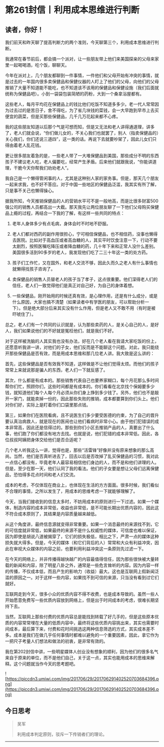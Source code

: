 # 第261封信丨利用成本思维进行判断

## 读者，你好！

我们前天和昨天聊了提高判断力的两个准则，今天聊第三个，利用成本思维进行判断。

我通常在春节前后，都会搞一个派对，让一些朋友带上他们来美国探亲的父母来家里一起喝喝酒，吃个饭，聊聊天。

今年在派对上，几个朋友都聊到一件事情，一件他们和父母开始有冲突的事情，就是过去的一年国内很多卖保健品和保健仪器的人盯上了他们的父母，向他们的父母推销了大量不知道能不能吃，也不知道该不该用的保健品和保健设施（我们后面就统称为保健品吧）。小到一袋袋包装简陋的药粉，大到一个桑拿浴屋都有。

这些老人，每月平均花在保健品上的钱比他们吃饭不知道多多少。老一代人常常因为过去过的是苦日子，舍不得吃，为了省几块钱的菜钱，会一大早跑到早市上去买便宜的蔬菜，但是买那些保健品，几千几万花起来都不心疼。

我的这些朋友知道以后那个气是可想而知，但是又无法和老人讲得通道理，讲多了，老人们就会说，“你们做儿女的，不关心我们也就罢了，别人（指卖保健品的）关心我们，你们还说三道四”，这一类的话。再说下去就要吵架了，因此儿女们只得由着老人乱花钱。

更让很多朋友着急的是，一些老人带了一大堆保健品到美国，那些成分不明的东西孩子不建议老人吃，老人偏要吃，经常产生矛盾。后来他们就跟我说，“你能讲道理，干脆今天你帮我们劝劝老人”。

我自己是一个懒得管闲事的人，尤其是这种别人家的家务事。但是，那天几个朋友一起来求我，也不好不答应。对于中国一些地区的保健品泛滥，我其实有所了解，只是事不关己也懒得操心。

据我所知，今天推销保健品的人的营销水平可不是一般地高，而是比很多财富500强公司的销售人员都高出一大截。那天我先让两位朋友聊了一下他们父母购买保健品上瘾的过程，再结合一下我的了解，有这样一些共同的特点：

1. 老年人身体多少有点毛病，身体会时不时地不舒服。

2. 老人们都对西药的副作用很担心，宁可相信保健品，也不相信药，没事也懒得去医院。比如对于高血压或者高血糖的人，其实平时饮食注意一下，行动不要太剧烈，按照医嘱吃降压或者降血糖的药，几十年下来和正常人没什么差别。美国很多活到90多岁的老人，我发现他们吃了二三十年这一类的处方药。

3. 孩子们工作忙，又在国外，和老人交流不够，因此久而久之老人有什么事情也就懒得找孩子咨询了。

4. 卖保健品的销售人员替老人的孩子当了孝子，这点很重要。他们深得老人们的信任，老人们一致觉得他们是真正对自己好，为自己的身体着想。

5. 一些保健品，刚开始用的时候还真有效，是心理作用，还是有什么成分，或是什么原因，大家也搞不清楚（如果读者中有学医的朋友，可以帮助分析一下）。但是绝大部分后来其实没有什么作用，但是老人又不敢不用（有时是被吓唬住了）。

总之，老人们有一个共同的认识就是，认为那些卖药的人，是关心自己的人，是好人，我们如果说他们的不好就是冤枉他们，就是我们不好。

对于这样被洗脑的人其实我也没有办法，好在几个老人看在我请大家吃饭的份上，还愿意听我讲一讲，对他们的子女，他们反而是不能聊这个问题。对此，我只能绕开那些保健品是否有效，而是用成本思维和那几位老人讲。我大致是这么讲的：

首先，这些保健品是否有效我不知道，这样做是不让他们觉得太烦。而他们的孩子常常上来就说那是骗人的东西，老人们一下就反感了。

其次，什么都是有成本的。那些销售代表自己也要养家糊口，每个月花那么多时间帮你们忙，照顾你们，这些时间都是有成本的。你们看看在北京找个保姆要多少钱，就知道他们每个人每个月必须从你们身上挣到多少钱了。另外，他们也不是敲开一家门，就能卖掉一份的，因此那些失败的推销，成本都要算到你们头上。他们对你们好，实际上是盯着你们口袋里那点钱。

第三，如果你们在医院看病，且不说医生们多少要受医德的约束，为了自己的晋升要认真治病救人，就是现在的医闹也让他们看病时非常小心。由于他们犯错误的成本非常高，因此还是信得过的。那些到你们小区去推销产品的人，真要出了什么事，他们跑了你们都没有地方去找。也就是说，他们犯错的成本非常低。因此，各位叔叔阿姨把身体交给他们是否合适呢？

几个老人听我这么一讲，觉得也是，那些“活雷锋”好像并没有原来想象的那么高尚。当然，他们是否真听进去了，回去以后是否改掉了乱买保健品的习惯，我对此一点信心都没有，毕竟老年人最容易相信他们身边的人，而不是和他们讲理的人。但是，至少在那一天，他们认同了我的看法。他们的子女要是想让父母们远离保健品，恐怕得多花点时间和老人们交流。

成本的考虑，不仅体现在商业上，也体现在生活的方方面面。很多时候，我们看似不合理的事情，之所以发生了，用成本的思维考虑一下就能够理解了。

今天，当我们接收到的信息太多时，不妨用成本的原则进行一下过滤。如果一个媒体，制造内容的成本非常低，收益也非常低，是不可能长期出优质内容的，因此这不符合成本原则了，其结果是内容质量越来越低。

从这个角度讲，最终信息源就变得非常重要。如果一个消息最终的来源找不到，它的可信度就非常低，如果最终的来源不是什么权威性的媒体，可信度也难以保证，因为即使是胡说八道被揭穿了，它们的损失极低，相比之下，严肃一点的媒体这种损失就大得多。但是，今天的媒体（和它们背后的人）常常和大众有利益冲突，因此在审视大众媒体的内容之前，也要利用利益冲突这一条原则先过滤一下。

在今天的网络上，并非传播得越快越广的内容最值得信任，因为那些很快被大量转载的新闻和内容，除了明星八卦之外，通常是一些危言耸听的内容。因为内容一样的传播，不仅成本低，而且产生的影响力（收益）最大。这也是互联网上假新闻泛滥的原因之一。对于这样一些内容，如果找不到可信的来源，只当没有看到过它们就好。

互联网走到今天，很多小众的优质内容不得不收费，也是成本导致的。虽然一些人开始愿意免费写一些优质内容放到网络上，但是出于时间成本的考虑，很难长期坚持下去。

当然，互联网上那些付费的优质内容总是能找到转载了好几手的，但是这些原本优质的内容常常埋在大量的低质内容中，最终将这些优质内容挑出来，其实也需要时间成本，最后算下来，付费和花时间挑选这两种信息筛选的方式，其实成本差不多。成本是我们在做几乎任何事情时都难以避免的一个重要因素，因此，拿它作为一把尺子考量人们想法和做法的初衷，是非常有效的。

我在第202封信中讲，一些明星媒体人创业没有想象的顺利，因为他们的很多名气来自于原来的单位，而不是他们自己，关于这一点，其实也能用成本的思维来解释。这个问题就当作今天的思考题吧。

![https://piccdn3.umiwi.com/img/201706/29/201706291402520703684396.png](https://piccdn3.umiwi.com/img/201706/29/201706291402520703684396.png)

## 今日思考

> 吴军
> 
> 利用成本判定原则，驳斥一下传销者们的理论。

---
